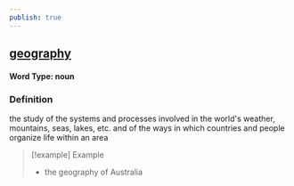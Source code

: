 ```yaml
---
publish: true
---
```

## [geography](https://dictionary.cambridge.org/dictionary/english/geography)

#### Word Type: noun
### Definition
the study of the systems and processes involved in the world's weather, mountains, seas, lakes, etc. and of the ways in which countries and people organize life within an area

>[!example] Example
> - the geography of Australia
